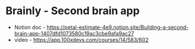 # Brainly - Second brain app
* Notion doc - https://petal-estimate-4e9.notion.site/Building-a-second-brain-app-1407dfd1073580c19ac3cbe9afa9ac27
* video - https://app.100xdevs.com/courses/14/583/602

